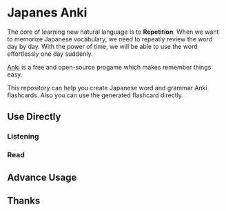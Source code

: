 # Japanes Anki

The core of learning new natural language is to **Repetition**. When we want to memorize Japanese vocabulary, we need to repeatly review the word day by day. With the power of time, we will be able to use the word effortlessly one day suddenly. 

[Anki](https://apps.ankiweb.net/) is a free and open-source progame which makes remember things easy. 

This repository can help you create Japanese word and grammar Anki flashcards. Also you can use the generated flashcard directly.

## Use Directly

### Listening

### Read

## Advance Usage


## Thanks